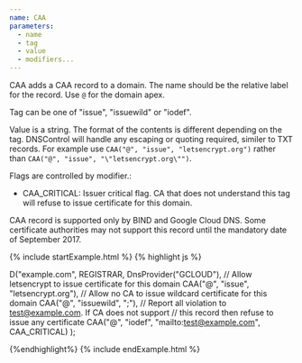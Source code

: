 ```yaml
---
name: CAA
parameters:
  - name
  - tag
  - value
  - modifiers...
---
```


CAA adds a CAA record to a domain. The name should be the relative label for the record. Use `@` for the domain apex.

Tag can be one of "issue", "issuewild" or "iodef".

Value is a string. The format of the contents is different depending on the tag.  DNSControl will handle any escaping or quoting required, similer to TXT records.  For example use `CAA("@", "issue", "letsencrypt.org")` rather than `CAA("@", "issue", "\"letsencrypt.org\"")`.

Flags are controlled by modifier.:

- CAA_CRITICAL: Issuer critical flag. CA that does not understand this tag will refuse to issue certificate for this domain.

CAA record is supported only by BIND and Google Cloud DNS. Some certificate authorities may not support this record until the mandatory date of September 2017.

{% include startExample.html %}
{% highlight js %}

D("example.com", REGISTRAR, DnsProvider("GCLOUD"),
  // Allow letsencrypt to issue certificate for this domain
  CAA("@", "issue", "letsencrypt.org"),
  // Allow no CA to issue wildcard certificate for this domain
  CAA("@", "issuewild", ";"),
  // Report all violation to test@example.com. If CA does not support
  // this record then refuse to issue any certificate
  CAA("@", "iodef", "mailto:test@example.com", CAA_CRITICAL)
);

{%endhighlight%}
{% include endExample.html %}
